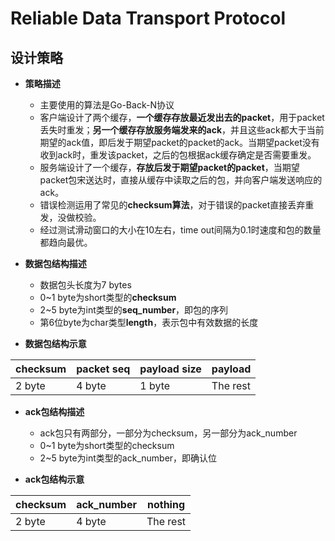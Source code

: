 # Reliable Data Transport Protocol
## 设计策略
- **策略描述**
  - 主要使用的算法是Go-Back-N协议
  - 客户端设计了两个缓存，**一个缓存存放最近发出去的packet**，用于packet丢失时重发；**另一个缓存存放服务端发来的ack**，并且这些ack都大于当前期望的ack值，即后发于期望packet的packet的ack。当期望packet没有收到ack时，重发该packet，之后的包根据ack缓存确定是否需要重发。
  - 服务端设计了一个缓存，**存放后发于期望packet的packet**，当期望packet包宋送达时，直接从缓存中读取之后的包，并向客户端发送响应的ack。
  - 错误检测运用了常见的**checksum算法**，对于错误的packet直接丢弃重发，没做校验。
  - 经过测试滑动窗口的大小在10左右，time out间隔为0.1时速度和包的数量都趋向最优。
 
- **数据包结构描述**
  - 数据包头长度为7 bytes
  - 0~1 byte为short类型的**checksum**
  - 2~5 byte为int类型的**seq_number**，即包的序列
  - 第6位byte为char类型**length**，表示包中有效数据的长度
  
- **数据包结构示意**

|checksum|packet seq|payload size|payload|
|-|-|-|-|
|2 byte|4 byte|1 byte|The rest|

- **ack包结构描述**
  - ack包只有两部分，一部分为checksum，另一部分为ack_number
  - 0~1 byte为short类型的checksum
  - 2~5 byte为int类型的ack_number，即确认位
 
- **ack包结构示意**

|checksum|ack_number|nothing|
|-|-|-|
|2 byte|4 byte|The rest|
